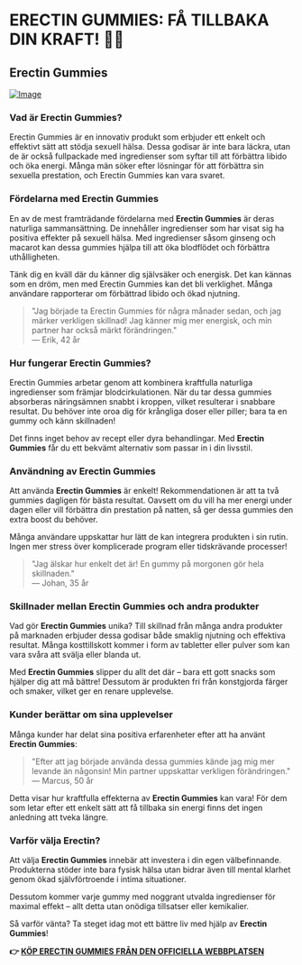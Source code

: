 # ERECTIN GUMMIES: FÅ TILLBAKA DIN KRAFT! 💪✨

## Erectin Gummies

[![Image](https://www2.sellhealth.com/262/erectingummies_3_1.jpg)](https://gchaffi.com/SkYabYR0)

### Vad är Erectin Gummies?

Erectin Gummies är en innovativ produkt som erbjuder ett enkelt och effektivt sätt att stödja sexuell hälsa. Dessa godisar är inte bara läckra, utan de är också fullpackade med ingredienser som syftar till att förbättra libido och öka energi. Många män söker efter lösningar för att förbättra sin sexuella prestation, och Erectin Gummies kan vara svaret.

### Fördelarna med Erectin Gummies

En av de mest framträdande fördelarna med **Erectin Gummies** är deras naturliga sammansättning. De innehåller ingredienser som har visat sig ha positiva effekter på sexuell hälsa. Med ingredienser såsom ginseng och macarot kan dessa gummies hjälpa till att öka blodflödet och förbättra uthålligheten. 

Tänk dig en kväll där du känner dig självsäker och energisk. Det kan kännas som en dröm, men med Erectin Gummies kan det bli verklighet. Många användare rapporterar om förbättrad libido och ökad njutning.

> "Jag började ta Erectin Gummies för några månader sedan, och jag märker verkligen skillnad! Jag känner mig mer energisk, och min partner har också märkt förändringen."  
> — Erik, 42 år

### Hur fungerar Erectin Gummies?

Erectin Gummies arbetar genom att kombinera kraftfulla naturliga ingredienser som främjar blodcirkulationen. När du tar dessa gummies absorberas näringsämnen snabbt i kroppen, vilket resulterar i snabbare resultat. Du behöver inte oroa dig för krångliga doser eller piller; bara ta en gummy och känn skillnaden!

Det finns inget behov av recept eller dyra behandlingar. Med **Erectin Gummies** får du ett bekvämt alternativ som passar in i din livsstil.

### Användning av Erectin Gummies

Att använda **Erectin Gummies** är enkelt! Rekommendationen är att ta två gummies dagligen för bästa resultat. Oavsett om du vill ha mer energi under dagen eller vill förbättra din prestation på natten, så ger dessa gummies den extra boost du behöver.

Många användare uppskattar hur lätt de kan integrera produkten i sin rutin. Ingen mer stress över komplicerade program eller tidskrävande processer!

> "Jag älskar hur enkelt det är! En gummy på morgonen gör hela skillnaden."  
> — Johan, 35 år

### Skillnader mellan Erectin Gummies och andra produkter

Vad gör **Erectin Gummies** unika? Till skillnad från många andra produkter på marknaden erbjuder dessa godisar både smaklig njutning och effektiva resultat. Många kosttillskott kommer i form av tabletter eller pulver som kan vara svåra att svälja eller blanda ut.

Med **Erectin Gummies** slipper du allt det där – bara ett gott snacks som hjälper dig att må bättre! Dessutom är produkten fri från konstgjorda färger och smaker, vilket ger en renare upplevelse.

### Kunder berättar om sina upplevelser

Många kunder har delat sina positiva erfarenheter efter att ha använt **Erectin Gummies**:

> "Efter att jag började använda dessa gummies kände jag mig mer levande än någonsin! Min partner uppskattar verkligen förändringen."  
> — Marcus, 50 år

Detta visar hur kraftfulla effekterna av **Erectin Gummies** kan vara! För dem som letar efter ett enkelt sätt att få tillbaka sin energi finns det ingen anledning att tveka längre.

### Varför välja Erectin?

Att välja **Erectin Gummies** innebär att investera i din egen välbefinnande. Produkterna stöder inte bara fysisk hälsa utan bidrar även till mental klarhet genom ökad självförtroende i intima situationer.

Dessutom kommer varje gummy med noggrant utvalda ingredienser för maximal effekt – allt detta utan onödiga tillsatser eller kemikalier.

Så varför vänta? Ta steget idag mot ett bättre liv med hjälp av **Erectin Gummies**!



**👉 [KÖP ERECTIN GUMMIES FRÅN DEN OFFICIELLA WEBBPLATSEN](https://gchaffi.com/SkYabYR0)**